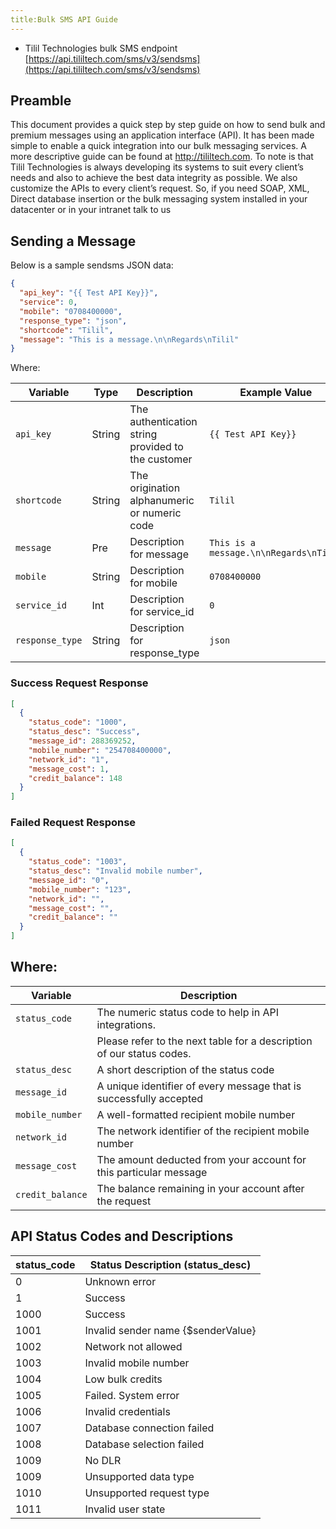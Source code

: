 ```yaml
---
title:Bulk SMS API Guide
---
```


- Tilil Technologies bulk SMS endpoint [https://api.tililtech.com/sms/v3/sendsms](https://api.tililtech.com/sms/v3/sendsms)

## Preamble

This document provides a quick step by step guide on how to send bulk and premium messages
using an application interface (API). It has been made simple to enable a quick integration into
our bulk messaging services. A more descriptive guide can be found at http://tililtech.com.
To note is that Tilil Technologies is always developing its systems to suit every client’s needs
and also to achieve the best data integrity as possible.
We also customize the APIs to every client’s request. So, if you need SOAP, XML, Direct
database insertion or the bulk messaging system installed in your datacenter or in your intranet
talk to us

## Sending a Message

Below is a sample sendsms JSON data:

```json
{
  "api_key": "{{ Test API Key}}",
  "service": 0,
  "mobile": "0708400000",
  "response_type": "json",
  "shortcode": "Tilil",
  "message": "This is a message.\n\nRegards\nTilil"
}
```

Where:

| Variable        | Type   | Description                                        | Example Value                          |
| --------------- | ------ | -------------------------------------------------- | -------------------------------------- |
| `api_key`       | String | The authentication string provided to the customer | `{{ Test API Key}}`                    |
| `shortcode`     | String | The origination alphanumeric or numeric code       | `Tilil`                                |
| `message`       | Pre    | Description for message                            | `This is a message.\n\nRegards\nTilil` |
| `mobile`        | String | Description for mobile                             | `0708400000`                           |
| `service_id`    | Int    | Description for service_id                         | `0`                                    |
| `response_type` | String | Description for response_type                      | `json`                                 |

### Success Request Response

```json
[
  {
    "status_code": "1000",
    "status_desc": "Success",
    "message_id": 288369252,
    "mobile_number": "254708400000",
    "network_id": "1",
    "message_cost": 1,
    "credit_balance": 148
  }
]
```

### Failed Request Response

```json
[
  {
    "status_code": "1003",
    "status_desc": "Invalid mobile number",
    "message_id": "0",
    "mobile_number": "123",
    "network_id": "",
    "message_cost": "",
    "credit_balance": ""
  }
]
```

## Where:

| Variable         | Description                                                           |
| ---------------- | --------------------------------------------------------------------- |
| `status_code`    | The numeric status code to help in API integrations.                  |
|                  | Please refer to the next table for a description of our status codes. |
| `status_desc`    | A short description of the status code                                |
| `message_id`     | A unique identifier of every message that is successfully accepted    |
| `mobile_number`  | A well-formatted recipient mobile number                              |
| `network_id`     | The network identifier of the recipient mobile number                 |
| `message_cost`   | The amount deducted from your account for this particular message     |
| `credit_balance` | The balance remaining in your account after the request               |

## API Status Codes and Descriptions

| status_code | Status Description (status_desc)   |
| ----------- | ---------------------------------- |
| 0           | Unknown error                      |
| 1           | Success                            |
| 1000        | Success                            |
| 1001        | Invalid sender name {$senderValue} |
| 1002        | Network not allowed                |
| 1003        | Invalid mobile number              |
| 1004        | Low bulk credits                   |
| 1005        | Failed. System error               |
| 1006        | Invalid credentials                |
| 1007        | Database connection failed         |
| 1008        | Database selection failed          |
| 1009        | No DLR                             |
| 1009        | Unsupported data type              |
| 1010        | Unsupported request type           |
| 1011        | Invalid user state                 |

